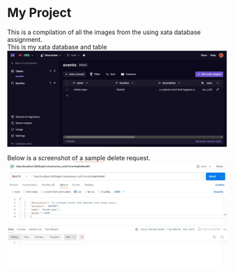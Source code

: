 # My Project

This is a compilation of all the images from the using xata database assignment.    
This is my xata database and table
![](./imagesxata/xata1.JPG)
   
Below is a screenshot of a sample delete request.
![](./imagesxata/deletexata.JPG)